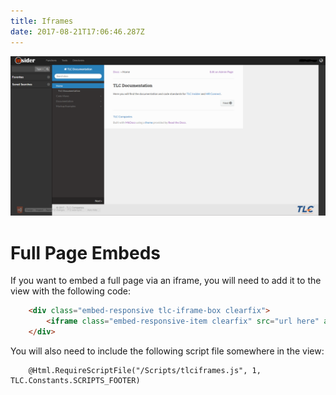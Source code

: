 ```yaml
---
title: Iframes
date: 2017-08-21T17:06:46.287Z
---
```

<img src="/assets/fullscreen-iframe.PNG" alt="Fullscreen Iframe Example"/>

# Full Page Embeds

If you want to embed a full page via an iframe, you will need to add it to the view with the following code:

``` html
    <div class="embed-responsive tlc-iframe-box clearfix">
        <iframe class="embed-responsive-item clearfix" src="url here" allowfullscreen></iframe>      
    </div>
```

You will also need to include the following script file somewhere in the view:

``` vbnet
    @Html.RequireScriptFile("/Scripts/tlciframes.js", 1, TLC.Constants.SCRIPTS_FOOTER)
```

